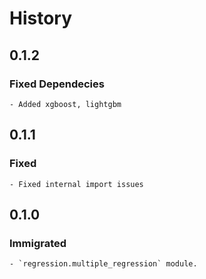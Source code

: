 # History
## 0.1.2
### Fixed Dependecies 
    - Added xgboost, lightgbm
## 0.1.1
### Fixed 
    - Fixed internal import issues
## 0.1.0
### Immigrated
    - `regression.multiple_regression` module.


<!-- example -->
<!-- # History
## 0.3.0
### Changed
- Regression fitting sped up using NumPy operations.
### Deprecated
- Support for Python 3.5 has ended.
- `regression.regression` module has been removed.
## 0.2.1
### Fixed
- Fixed bug causing intercepts of zero.
## 0.1.1
### Added
- Multiple linear regression now available in new
`regression.multiple_regression` module.
### Deprecated
- 0.2.x will be the last version that supports Python 3.5.
- `regression.regression` module has been renamed
`regression.single_regression`. `regression.regression` will be
removed in next minor release -->